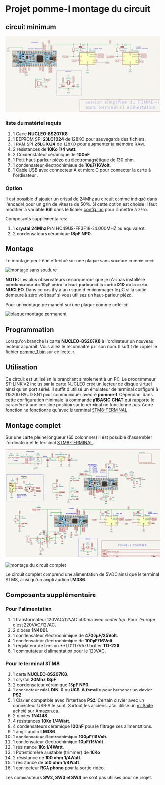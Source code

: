 <!--
;;
; Copyright Jacques Deschênes 2023,2024  
; This file is part of pomme-I 
;
;     pomme-I is free software: you can redistribute it and/or modify
;     it under the terms of the GNU General Public License as published by
;     the Free Software Foundation, either version 3 of the License, or
;     (at your option) any later version.
;
;     pomme-I is distributed in the hope that it will be useful,
;     but WITHOUT ANY WARRANTY; without even the implied warranty of
;     MERCHANTABILITY or FITNESS FOR A PARTICULAR PURPOSE.  See the
;     GNU General Public License for more details.
;
;     You should have received a copy of the GNU General Public License
;     along with pomme-I.  If not, see <http://www.gnu.org/licenses/>.
;;
-->
# Projet pomme-I  montage du circuit 

## circuit minimum

![POMME-IS](docs/pome-IS-schematic.png)

### liste du matériel requis 

1. 1 Carte **NUCLEO-8S207K8**
1. 1 EEPROM SPI **23LC1024** de 128KO pour sauvegarde des fichiers.
1. 1 RAM SPI **25LC1024** de 128KO pour augmenter la mémoire RAM.
1. 2 résistances de **10Ko 1/4 watt**. 
1. 2 Condenstateur céramique de **100nF** 
1. 1 Petit haut-parleur piézo ou électromagnétique de 130 ohm.
1. 1 condensateur électrochimique de **10µF/16Volt**.
1. 1 Cable USB avec connecteur A et micro C pour connecter la carte à l'ordinateur .

### Option 

Il est possible d'ajouter un cristal de 24Mhz au circuit comme indiqué dans l'encadré pour un gain de vitesse de 50%. Si cette option est choisie il faut 
modifier la variable **HSI** dans le fichier [config.inc](config.inc) pour la mettre à zéro. 

Composants supplémentaires:

1. 1 **crystal 24Mhz**  P/N HC49US-FF3F18-24.000MHZ  ou équivalent.
1. 2 condensateurs céramique **18pF NP0**.

## Montage 

Le montage peut-être effectué sur une plaque sans soudure comme ceci:

![montage sans soudure](docs/pomme-I_montage_sans_soudure.png)

**NOTE:** Les plus observateurs remarquerons que je n'ai pas installé le condensateur de 10µF entre le haut-parleur et la sortie **D10** de la carte **NUCLEO**. Dans ce cas il y a un risque d'endommager le µC si la sortie demeure à zéro volt sauf si vous utilisez un haut-parleur piézo.  

Pour un montage permanent sur une plaque comme celle-ci:

![plaque montage permanent](docs/carte-pour-montage-permanent.png)

## Programmation

Lorsqu'on branche la carte **NUCLEO-8S207K8** à l'ordinateur un nouveau lecteur apparaît, Vous allez le reconnaître par son nom. Il suffit de copier le fichier [pomme_1.bin](build/stm8s207k8/pomme_1.bin) sur ce lecteur. 

## Utilisation 

Ce circuit est utilisé en le branchant simplement à un PC. Le programmeur ST-LINK V2 inclus sur la carte NUCLEO créé un lecteur de disque virtuel ainsi qu'un port sériel.  Il suffit d'utilisé un émulateur de terminal configuré à 115200 BAUD 8N1 pour communiquer avec le **pomme-I**. Cependant dans cette configuration minimale la commande **p1BASIC** **CHAT** qui rapporte le caractère à une certaine position sur le terminal ne fonctionne pas. Cette fonction ne fonctionne qu'avec le terminal [STM8-TERMINAL](https://github.com/picatout/stm8_terminal.git)

## Montage complet

Sur une carte pleine longueur (60 colonnnes) il est possible d'assembler l'ordinateur et le terminal [STM8-TERMINAL](https://github.com/picatout/stm8_terminal.git).

![circuit complet](docs/pomme-I-schematic.png)

![montage du circuit complet](docs/pomme-I-board-assembly.png) 

Le circuit complet comprend une alimentation de 5VDC ainsi que le terminal STM8, ainsi qu'un ampli audion **LM386**. 

## Composants supplémentaire

### Pour l'alimentation 

1. 1 transformateur 120VAC/12VAC 500ma avec *center tap*. Pour l'Europe c'est 220VAC/12VAC. 
1. 2 diodes **1N4001**. 
1. 1 condensateur électrochimique de **4700µF/25Volt**.
1. 1 condensateur électrochimique de **100µF/16Volt**.
1. 1 régulateur de tension **LD1117V5.0 boitier **TO-220**.
1. 1 commutateur d'alimentation pour le 120VAC.

### Pour le terminal STM8

1. 1 carte **NUCLEO-8S207K8**. 
1. 1 crystal **20Mhz 18pF** 
1. 2 condensateur céramique **18pF NP0**.
1. 1 connecteur **mini-DIN-6** ou **USB-A femelle** pour brancher un clavier **PS2**.
1. 1 Clavier compatible avec l'interface **PS2**. Certain clavier avec un connecteur USB-A le sont. Surtout les anciens. J'ai utilisé un [mcSaite](https://www.amazon.ca/Keyboard-Portable-Professional-Industrial-Computer/dp/B07DZZWD9W/ref=asc_df_B07DZZWD9W/?tag=googleshopc0c-20&linkCode=df0&hvadid=660432358477&hvpos=&hvnetw=g&hvrand=1328198157581809111&hvpone=&hvptwo=&hvqmt=&hvdev=c&hvdvcmdl=&hvlocint=&hvlocphy=9000300&hvtargid=pla-796210651866&psc=1&mcid=9a75536e97f23ebb934535448bfbc6f1) acheté sur Amazon.ca.
1. 2 diodes **1N4148**. 
1. 4 résistances **10Ko 1/4Watt**.
1. 4 condensateurs céramique **100nF** pour le filtrage des alimentations.
1. 1 ampli audio **LM386**.
1. 1 condensateur électrochimique **100µF/16Volt**.  
1. 1 condensateur électrochimique **10µF/16Volt**.
1. 1 résistance **1Ko 1/4Watt**.
1. 1 Potentiomère ajustable (trimmer) de **10Ko** 
1. 2 résistance de **100 ohm 1/4Watt**.
1. 1 résistance de **510 ohm 1/4Watt**.
1. 1 connecteur **RCA phono** pour la sortie vidéo.

Les commauteurs **SW2, SW3 et SW4** ne sont pas utilisés pour ce projet.

